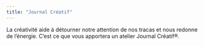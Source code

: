 ```yaml
---
title: "Journal Créatif"
---
```


La créativité aide à détourner notre attention de nos tracas et nous redonne de l’énergie. C’est ce que vous apportera un atelier Journal Créatif®.